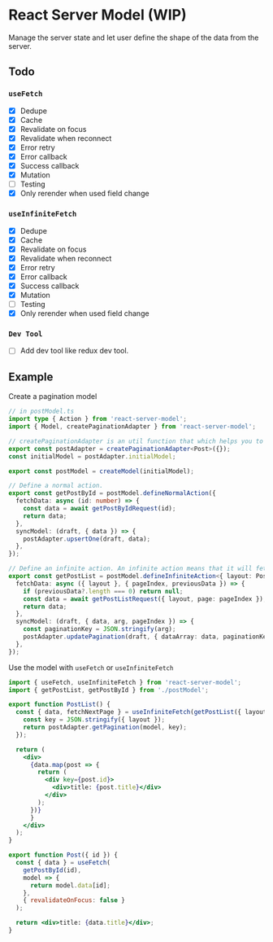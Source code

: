 # React Server Model (WIP)

Manage the server state and let user define the shape of the data from the server.

## Todo

### `useFetch`

- [x] Dedupe
- [x] Cache
- [x] Revalidate on focus
- [x] Revalidate when reconnect
- [x] Error retry
- [x] Error callback
- [x] Success callback
- [x] Mutation
- [ ] Testing
- [x] Only rerender when used field change

### `useInfiniteFetch`

- [x] Dedupe
- [x] Cache
- [x] Revalidate on focus
- [x] Revalidate when reconnect
- [x] Error retry
- [x] Error callback
- [x] Success callback
- [x] Mutation
- [ ] Testing
- [x] Only rerender when used field change

### `Dev Tool`

- [ ] Add dev tool like redux dev tool.

## Example

Create a pagination model

```ts
// in postModel.ts
import type { Action } from 'react-server-model';
import { Model, createPaginationAdapter } from 'react-server-model';

// createPaginationAdapter is an util function that which helps you to manage the pagination.
export const postAdapter = createPaginationAdapter<Post>({});
const initialModel = postAdapter.initialModel;

export const postModel = createModel(initialModel);

// Define a normal action.
export const getPostById = postModel.defineNormalAction({
  fetchData: async (id: number) => {
    const data = await getPostByIdRequest(id);
    return data;
  },
  syncModel: (draft, { data }) => {
    postAdapter.upsertOne(draft, data);
  },
});

// Define an infinite action. An infinite action means that it will fetch the list from the server.
export const getPostList = postModel.defineInfiniteAction<{ layout: PostLayout }, Post[]>({
  fetchData: async ({ layout }, { pageIndex, previousData }) => {
    if (previousData?.length === 0) return null;
    const data = await getPostListRequest({ layout, page: pageIndex });
    return data;
  },
  syncModel: (draft, { data, arg, pageIndex }) => {
    const paginationKey = JSON.stringify(arg);
    postAdapter.updatePagination(draft, { dataArray: data, paginationKey, pageIndex });
  },
});
```

Use the model with `useFetch` or `useInfiniteFetch`

```jsx
import { useFetch, useInfiniteFetch } from 'react-server-model';
import { getPostList, getPostById } from './postModel';

export function PostList() {
  const { data, fetchNextPage } = useInfiniteFetch(getPostList({ layout }), model => {
    const key = JSON.stringify({ layout });
    return postAdapter.getPagination(model, key);
  });

  return (
    <div>
      {data.map(post => {
        return (
          <div key={post.id}>
            <div>title: {post.title}</div>
          </div>
        );
      })}
      }
    </div>
  );
}

export function Post({ id }) {
  const { data } = useFetch(
    getPostById(id),
    model => {
      return model.data[id];
    },
    { revalidateOnFocus: false }
  );

  return <div>title: {data.title}</div>;
}
```
